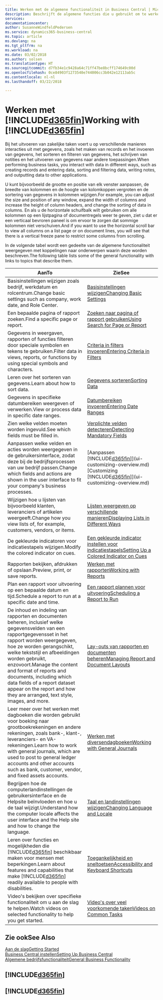 ```yaml
---
title: Werken met de algemene functionaliteit in Business Central | Microsoft Docs
description: Beschrijft de algemene functies die u gebruikt om te werken met gegevens in Business Central, zoals waarden invoeren, gegevens sorteren en weergaven wijzigen.
services: 
documentationcenter: 
author: SusanneWindfeldPedersen
ms.service: dynamics365-business-central
ms.topic: article
ms.devlang: na
ms.tgt_pltfrm: na
ms.workload: na
ms.date: 03/02/2018
ms.author: solsen
ms.translationtype: HT
ms.sourcegitcommit: d7fb34e1c9428a64c71ff47be8bcff174649c00d
ms.openlocfilehash: 0ce84903f1273540e744006cc3b042e12113ab5c
ms.contentlocale: nl-nl
ms.lasthandoff: 03/22/2018

---
```

# <a name="working-with-included365finincludesd365finmdmd"></a><span data-ttu-id="c49c7-103">Werken met [!INCLUDE[d365fin](includes/d365fin_md.md)]</span><span class="sxs-lookup"><span data-stu-id="c49c7-103">Working with [!INCLUDE[d365fin](includes/d365fin_md.md)]</span></span>
<span data-ttu-id="c49c7-104">Bij het uitvoeren van zakelijke taken voert u op verschillende manieren interacties uit met gegevens, zoals het maken van records en het invoeren van gegevens, het sorteren en filteren van gegevens, het schrijven van notities en het uitvoeren van gegevens naar andere toepassingen.</span><span class="sxs-lookup"><span data-stu-id="c49c7-104">When performing business tasks, you interact with data in different ways, such as creating records and entering data, sorting and filtering data, writing notes, and outputting data to other applications.</span></span>

<span data-ttu-id="c49c7-105">U kunt bijvoorbeeld de grootte en positie van elk venster aanpassen, de breedte van kolommen en de hoogte van kolomkoppen vergroten en de sortering van gegevens in kolommen wijzigen.</span><span class="sxs-lookup"><span data-stu-id="c49c7-105">For example, you can adjust the size and position of any window, expand the width of columns and increase the height of column headers, and change the sorting of data in columns.</span></span> <span data-ttu-id="c49c7-106">En als u de horizontale schuifbalk wilt gebruiken om alle kolommen op een lijstpagina of documentregels weer te geven, ziet u dat er een verticaal bevroren paneel is om ervoor te zorgen dat sommige kolommen niet verschuiven.</span><span class="sxs-lookup"><span data-stu-id="c49c7-106">And if you want to use the horizontal scroll bar to view all columns on a list page or on document lines, you will see that there is a vertical freeze pane to restrict some columns from scrolling.</span></span>

<span data-ttu-id="c49c7-107">In de volgende tabel wordt een gedeelte van de algemene functionaliteit weergegeven met koppelingen naar onderwerpen waarin deze worden beschreven.</span><span class="sxs-lookup"><span data-stu-id="c49c7-107">The following table lists some of the general functionality with links to topics that describe them.</span></span>

| <span data-ttu-id="c49c7-108">Aan</span><span class="sxs-lookup"><span data-stu-id="c49c7-108">To</span></span> | <span data-ttu-id="c49c7-109">Zie</span><span class="sxs-lookup"><span data-stu-id="c49c7-109">See</span></span> |
| --- | --- |
| <span data-ttu-id="c49c7-110">Basisinstellingen wijzigen zoals bedrijf, werkdatum en rolcentrum.</span><span class="sxs-lookup"><span data-stu-id="c49c7-110">Change basic settings such as company, work date, and Role Center.</span></span> |[<span data-ttu-id="c49c7-111">Basisinstellingen wijzigen</span><span class="sxs-lookup"><span data-stu-id="c49c7-111">Changing Basic Settings</span></span>](ui-change-basic-settings.md) |
| <span data-ttu-id="c49c7-112">Een bepaalde pagina of rapport zoeken.</span><span class="sxs-lookup"><span data-stu-id="c49c7-112">Find a specific page or report.</span></span> |[<span data-ttu-id="c49c7-113">Zoeken naar pagina of rapport gebruiken</span><span class="sxs-lookup"><span data-stu-id="c49c7-113">Using Search for Page or Report</span></span>](ui-search.md) |
| <span data-ttu-id="c49c7-114">Gegevens in weergaven, rapporten of functies filteren door speciale symbolen en tekens te gebruiken.</span><span class="sxs-lookup"><span data-stu-id="c49c7-114">Filter data in views, reports, or functions by using special symbols and characters.</span></span> |[<span data-ttu-id="c49c7-115">Criteria in filters invoeren</span><span class="sxs-lookup"><span data-stu-id="c49c7-115">Entering Criteria in Filters</span></span>](ui-enter-criteria-filters.md) |
| <span data-ttu-id="c49c7-116">Leren over het sorteren van gegevens.</span><span class="sxs-lookup"><span data-stu-id="c49c7-116">Learn about how to sort data.</span></span> |[<span data-ttu-id="c49c7-117">Gegevens sorteren</span><span class="sxs-lookup"><span data-stu-id="c49c7-117">Sorting Data</span></span>](ui-sorting.md) |
| <span data-ttu-id="c49c7-118">Gegevens in specifieke datumbereiken weergeven of verwerken.</span><span class="sxs-lookup"><span data-stu-id="c49c7-118">View or process data in specific date ranges.</span></span> |[<span data-ttu-id="c49c7-119">Datumbereiken invoeren</span><span class="sxs-lookup"><span data-stu-id="c49c7-119">Entering Date Ranges</span></span>](ui-enter-date-ranges.md) |
| <span data-ttu-id="c49c7-120">Zien welke velden moeten worden ingevuld.</span><span class="sxs-lookup"><span data-stu-id="c49c7-120">See which fields must be filled in.</span></span> |[<span data-ttu-id="c49c7-121">Verplichte velden detecteren</span><span class="sxs-lookup"><span data-stu-id="c49c7-121">Detecting Mandatory Fields</span></span>](ui-mandatory-fields.md) |
| <span data-ttu-id="c49c7-122">Aanpassen welke velden en acties worden weergegeven in de gebruikersinterface, zodat deze bij de bedrijfsprocessen van uw bedrijf passen.</span><span class="sxs-lookup"><span data-stu-id="c49c7-122">Change which fields and actions are shown in the user interface to fit your company's business processes.</span></span> |<span data-ttu-id="c49c7-123">[Aanpassen [!INCLUDE[d365fin](includes/d365fin_md.md)]](ui-customizing-overview.md)</span><span class="sxs-lookup"><span data-stu-id="c49c7-123">[Customizing [!INCLUDE[d365fin](includes/d365fin_md.md)]](ui-customizing-overview.md)</span></span> |
| <span data-ttu-id="c49c7-124">Wijzigen hoe u lijsten van bijvoorbeeld klanten, leveranciers of artikelen weergeeft.</span><span class="sxs-lookup"><span data-stu-id="c49c7-124">Change how you view lists of, for example, customers, vendors, or items.</span></span> |[<span data-ttu-id="c49c7-125">Lijsten weergeven op verschillende manieren</span><span class="sxs-lookup"><span data-stu-id="c49c7-125">Displaying Lists in Different Ways</span></span>](across-display-lists-different-views.md) |
| <span data-ttu-id="c49c7-126">De gekleurde indicatoren voor indicatiestapels wijzigen.</span><span class="sxs-lookup"><span data-stu-id="c49c7-126">Modify the colored indicator on cues.</span></span> |[<span data-ttu-id="c49c7-127">Een gekleurde indicator instellen voor indicatiestapels</span><span class="sxs-lookup"><span data-stu-id="c49c7-127">Setting Up a Colored Indicator on Cues</span></span>](ui-how-setup-colored-indicator-cues.md) |
|<span data-ttu-id="c49c7-128">Rapporten bekijken, afdrukken of opslaan.</span><span class="sxs-lookup"><span data-stu-id="c49c7-128">Preview, print, or save reports.</span></span>|[<span data-ttu-id="c49c7-129">Werken met rapporten</span><span class="sxs-lookup"><span data-stu-id="c49c7-129">Working with Reports</span></span>](ui-work-report.md)|
| <span data-ttu-id="c49c7-130">Plan een rapport voor uitvoering op een bepaalde datum en tijd.</span><span class="sxs-lookup"><span data-stu-id="c49c7-130">Schedule a report to run at a specific date and time.</span></span> |[<span data-ttu-id="c49c7-131">Een rapport plannen voor uitvoering</span><span class="sxs-lookup"><span data-stu-id="c49c7-131">Scheduling a Report to Run</span></span>](ui-work-report.md#ScheduleReport) |
| <span data-ttu-id="c49c7-132">De inhoud en indeling van rapporten en documenten beheren, inclusief welke gegevensvelden van een rapportgegevensset in het rapport worden weergegeven, hoe ze worden gerangschikt, welke tekststijl en afbeeldingen worden gebruikt, enzovoort.</span><span class="sxs-lookup"><span data-stu-id="c49c7-132">Manage the content and format of reports and documents, including which data fields of a report dataset appear on the report and how they are arranged, text style, images, and more.</span></span>|[<span data-ttu-id="c49c7-133">Lay-outs van rapporten en documenten beheren</span><span class="sxs-lookup"><span data-stu-id="c49c7-133">Managing Report and Document Layouts</span></span>](ui-manage-report-layouts.md) |
| <span data-ttu-id="c49c7-134">Leer meer over het werken met dagboeken die worden gebruikt voor boeking naar grootboekrekeningen en andere rekeningen, zoals bank-, klant-, leveranciers- en VA-rekeningen.</span><span class="sxs-lookup"><span data-stu-id="c49c7-134">Learn how to work with general journals, which are used to post to general ledger accounts and other accounts such as bank, customer, vendor, and fixed assets accounts.</span></span> |[<span data-ttu-id="c49c7-135">Werken met diversendagboeken</span><span class="sxs-lookup"><span data-stu-id="c49c7-135">Working with General Journals</span></span>](ui-work-general-journals.md) |
|<span data-ttu-id="c49c7-136">Begrijpen hoe de computerlandinstellingen de gebruikersinterface en de Helpsite beïnvloeden en hoe u de taal wijzigt.</span><span class="sxs-lookup"><span data-stu-id="c49c7-136">Understand how the computer locale affects the user interface and the Help site and how to change the language.</span></span>|[<span data-ttu-id="c49c7-137">Taal en landinstellingen wijzigen</span><span class="sxs-lookup"><span data-stu-id="c49c7-137">Changing Language and Locale</span></span>](about-locale-language.md)|
|<span data-ttu-id="c49c7-138">Leren over functies en mogelijkheden die [!INCLUDE[d365fin](includes/d365fin_md.md)] beschikbaar maken voor mensen met beperkingen.</span><span class="sxs-lookup"><span data-stu-id="c49c7-138">Learn about features and capabilities that make [!INCLUDE[d365fin](includes/d365fin_md.md)] readily available to people with disabilities.</span></span>|[<span data-ttu-id="c49c7-139">Toegankelijkheid en sneltoetsen</span><span class="sxs-lookup"><span data-stu-id="c49c7-139">Accessibility and Keyboard Shortcuts</span></span>](ui-accessibility.md)|
|<span data-ttu-id="c49c7-140">Video's bekijken over specifieke functionaliteit om u aan de slag te helpen.</span><span class="sxs-lookup"><span data-stu-id="c49c7-140">Watch videos on selected functionality to help you get started.</span></span>|[<span data-ttu-id="c49c7-141">Video's over veel voorkomende taken</span><span class="sxs-lookup"><span data-stu-id="c49c7-141">Videos on Common Tasks</span></span>](across-videos.md)|  

## <a name="see-also"></a><span data-ttu-id="c49c7-142">Zie ook</span><span class="sxs-lookup"><span data-stu-id="c49c7-142">See Also</span></span>
[<span data-ttu-id="c49c7-143">Aan de slag</span><span class="sxs-lookup"><span data-stu-id="c49c7-143">Getting Started</span></span>](index.md)  
[<span data-ttu-id="c49c7-144">Business Central instellen</span><span class="sxs-lookup"><span data-stu-id="c49c7-144">Setting Up Business Central</span></span>](setup.md)  
[<span data-ttu-id="c49c7-145">Algemene bedrijfsfunctionaliteit</span><span class="sxs-lookup"><span data-stu-id="c49c7-145">General Business Functionality</span></span>](ui-across-business-areas.md)  

## [!INCLUDE[d365fin](includes/free_trial_md.md)]  
## [!INCLUDE[d365fin](includes/training_link_md.md)]

